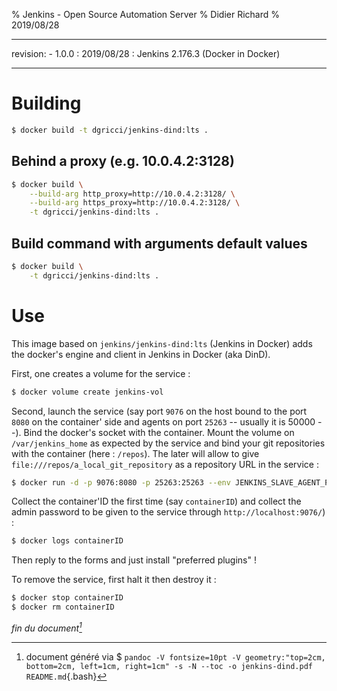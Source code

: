 % Jenkins - Open Source Automation Server
% Didier Richard
% 2019/08/28

---

revision:
    - 1.0.0 : 2019/08/28 : Jenkins 2.176.3 (Docker in Docker)  

---

# Building #

```bash
$ docker build -t dgricci/jenkins-dind:lts .
```

## Behind a proxy (e.g. 10.0.4.2:3128) ##

```bash
$ docker build \
    --build-arg http_proxy=http://10.0.4.2:3128/ \
    --build-arg https_proxy=http://10.0.4.2:3128/ \
    -t dgricci/jenkins-dind:lts .
```

## Build command with arguments default values ##

```bash
$ docker build \
    -t dgricci/jenkins-dind:lts .
```

# Use #

This image based on `jenkins/jenkins-dind:lts` (Jenkins in Docker) adds the
docker's engine and client in Jenkins in Docker (aka DinD).


First, one creates a volume for the service :

```bash
$ docker volume create jenkins-vol
```

Second, launch the service (say port `9076` on the host bound to the port
`8080` on the container' side and agents on port `25263` -- usually it is
50000 --). Bind the docker's socket with the container. Mount the volume on
`/var/jenkins_home` as expected by the service and bind your git repositories
with the container (here : `/repos`). The later will allow to give
`file:///repos/a_local_git_repository` as a repository URL in the service :

```bash
$ docker run -d -p 9076:8080 -p 25263:25263 --env JENKINS_SLAVE_AGENT_PORT=25263 -v /var/run/docker.sock:/var/run/docker.sock --mount type=volume,source=jenkins-vol,target=/var/jenkins_home --mount type=bind,source=/data/git/repos,target=/repos,readonly dgricci/jenkins:lts
```

Collect the container'ID the first time (say `containerID`) and collect the
admin password to be given to the service through `http://localhost:9076/`) :

```bash
$ docker logs containerID
```

Then reply to the forms and just install "preferred plugins" !

To remove the service, first halt it then destroy it :

```bash
$ docker stop containerID
$ docker rm containerID
```


_fin du document[^pandoc_gen]_

[^pandoc_gen]: document généré via $ `pandoc -V fontsize=10pt -V geometry:"top=2cm, bottom=2cm, left=1cm, right=1cm" -s -N --toc -o jenkins-dind.pdf README.md`{.bash}

